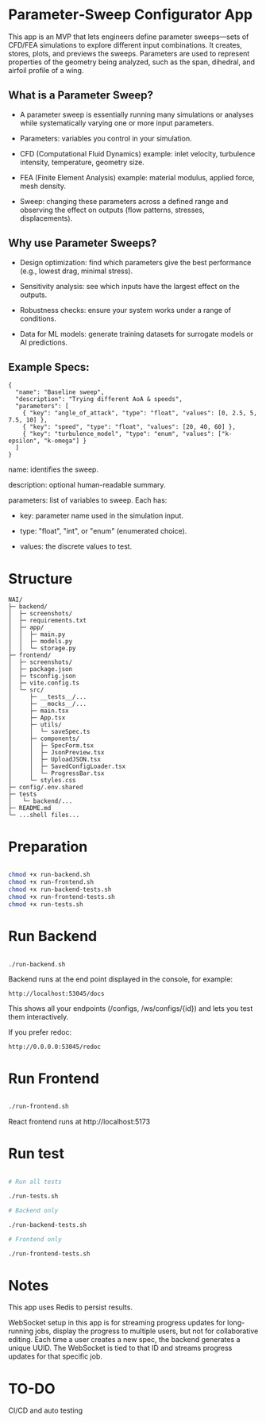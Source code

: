 # Parameter‑Sweep Configurator App

This app is an MVP that lets engineers define parameter sweeps—sets of CFD/FEA simulations to
explore different input combinations. It creates, stores, plots, and previews the sweeps. 
Parameters are used to represent properties of the geometry being analyzed, such as the span, 
dihedral, and airfoil profile of a wing.


## What is a Parameter Sweep?

- A parameter sweep is essentially running many simulations or analyses while systematically varying one or more input parameters.

- Parameters: variables you control in your simulation.

- CFD (Computational Fluid Dynamics) example: inlet velocity, turbulence intensity, temperature, geometry size.

- FEA (Finite Element Analysis) example: material modulus, applied force, mesh density.

- Sweep: changing these parameters across a defined range and observing the effect on outputs (flow patterns, stresses, displacements).


## Why use Parameter Sweeps?

- Design optimization: find which parameters give the best performance (e.g., lowest drag, minimal stress).

- Sensitivity analysis: see which inputs have the largest effect on the outputs.

- Robustness checks: ensure your system works under a range of conditions.

- Data for ML models: generate training datasets for surrogate models or AI predictions.


## Example Specs:
```
{
  "name": "Baseline sweep",
  "description": "Trying different AoA & speeds",
  "parameters": [
    { "key": "angle_of_attack", "type": "float", "values": [0, 2.5, 5, 7.5, 10] },
    { "key": "speed", "type": "float", "values": [20, 40, 60] },
    { "key": "turbulence_model", "type": "enum", "values": ["k-epsilon", "k-omega"] }
  ]
}
```
name: identifies the sweep.

description: optional human-readable summary.

parameters: list of variables to sweep. Each has:

- key: parameter name used in the simulation input. 

- type: "float", "int", or "enum" (enumerated choice).

- values: the discrete values to test.


# Structure

```
NAI/
├─ backend/
│  ├─ screenshots/
│  ├─ requirements.txt
│  ├─ app/
│  │  ├─ main.py
│  │  ├─ models.py
│  │  └─ storage.py
├─ frontend/
│  ├─ screenshots/
│  ├─ package.json
│  ├─ tsconfig.json
│  ├─ vite.config.ts
│  └─ src/
│     ├─ __tests__/...
│     ├─ __mocks__/...
│     ├─ main.tsx
│     ├─ App.tsx
│     ├─ utils/
│     │  └─ saveSpec.ts
│     ├─ components/
│     │  ├─ SpecForm.tsx
│     │  ├─ JsonPreview.tsx
│     │  ├─ UploadJSON.tsx
│     │  ├─ SavedConfigLoader.tsx
│     │  └─ ProgressBar.tsx
│     └─ styles.css
├─ config/.env.shared
├─ tests
│   └─ backend/...
├─ README.md
└─ ...shell files...
```


# Preparation

```bash

chmod +x run-backend.sh
chmod +x run-frontend.sh
chmod +x run-backend-tests.sh
chmod +x run-frontend-tests.sh
chmod +x run-tests.sh

```

# Run Backend


```bash

./run-backend.sh

```

Backend runs at the end point displayed in the console, for example:

`http://localhost:53045/docs`

This shows all your endpoints (/configs, /ws/configs/{id}) and lets you test them interactively.

If you prefer redoc:

`http://0.0.0.0:53045/redoc`



# Run Frontend

```bash

./run-frontend.sh

```
React frontend runs at http://localhost:5173



# Run test

```bash

# Run all tests

./run-tests.sh

# Backend only

./run-backend-tests.sh

# Frontend only  

./run-frontend-tests.sh

```

# Notes

This app uses Redis to persist results.

WebSocket setup in this app is for streaming progress updates for long-running jobs, display the progress to multiple users, but not for collaborative editing. Each time a user creates a new spec, the backend generates a unique UUID. The WebSocket is tied to that ID and streams progress updates for that specific job.


# TO-DO

CI/CD and auto testing
